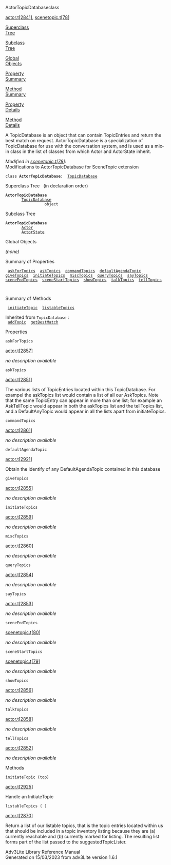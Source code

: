 ---
---
<span class="title">ActorTopicDatabase</span><span class="type">class</span>

[actor.t](../file/actor.t.html)\[[2841](../source/actor.t.html#2841)\],
[scenetopic.t](../file/scenetopic.t.html)\[[78](../source/scenetopic.t.html#78)\]

[Superclass  
Tree](#_SuperClassTree_)

[Subclass  
Tree](#_SubClassTree_)

[Global  
Objects](#_ObjectSummary_)

[Property  
Summary](#_PropSummary_)

[Method  
Summary](#_MethodSummary_)

[Property  
Details](#_Properties_)

[Method  
Details](#_Methods_)

<div class="fdesc">

A TopicDatabase is an object that can contain TopicEntries and return
the best match on request. ActorTopicDatabase is a specialization of
TopicDatabase for use with the conversation system, and is used as a
mix-in class in the list of classes from which Actor and ActorState
inherit.

*Modified in
[scenetopic.t](../file/scenetopic.t.html)\[[78](../source/scenetopic.t.html#78)\]:*  
Modifications to ActorTopicDatabase for SceneTopic extension

`class `**`ActorTopicDatabase`**` :   `[`TopicDatabase`](../object/TopicDatabase.html)

</div>

<span id="_SuperClassTree_"></span>

<div class="mjhd">

<span class="hdln">Superclass Tree</span>   (in declaration order)

</div>

**`ActorTopicDatabase`**  
`         `[`TopicDatabase`](../object/TopicDatabase.html)  
`                 object`  
<span id="_SubClassTree_"></span>

<div class="mjhd">

<span class="hdln">Subclass Tree</span>  

</div>

**`ActorTopicDatabase`**  
`         `[`Actor`](../object/Actor.html)  
`         `[`ActorState`](../object/ActorState.html)  
<span id="_ObjectSummary_"></span>

<div class="mjhd">

<span class="hdln">Global Objects</span>  

</div>

*(none)* <span id="_PropSummary_"></span>

<div class="mjhd">

<span class="hdln">Summary of Properties</span>  

</div>

` `[`askForTopics`](#askForTopics)`  `[`askTopics`](#askTopics)`  `[`commandTopics`](#commandTopics)`  `[`defaultAgendaTopic`](#defaultAgendaTopic)`  `[`giveTopics`](#giveTopics)`  `[`initiateTopics`](#initiateTopics)`  `[`miscTopics`](#miscTopics)`  `[`queryTopics`](#queryTopics)`  `[`sayTopics`](#sayTopics)`  `[`sceneEndTopics`](#sceneEndTopics)`  `[`sceneStartTopics`](#sceneStartTopics)`  `[`showTopics`](#showTopics)`  `[`talkTopics`](#talkTopics)`  `[`tellTopics`](#tellTopics)`  `

` `

<span id="_MethodSummary_"></span>

<div class="mjhd">

<span class="hdln">Summary of Methods</span>  

</div>

` `[`initiateTopic`](#initiateTopic)`  `[`listableTopics`](#listableTopics)`  `

Inherited from `TopicDatabase` :  
` `[`addTopic`](../object/TopicDatabase.html#addTopic)`  `[`getBestMatch`](../object/TopicDatabase.html#getBestMatch)`  `

<span id="_Properties_"></span>

<div class="mjhd">

<span class="hdln">Properties</span>  

</div>

<span id="askForTopics"></span>

`askForTopics`

[actor.t](../file/actor.t.html)\[[2857](../source/actor.t.html#2857)\]

<div class="desc">

*no description available*

</div>

<span id="askTopics"></span>

`askTopics`

[actor.t](../file/actor.t.html)\[[2851](../source/actor.t.html#2851)\]

<div class="desc">

The various lists of TopicEntries located within this TopicDatabase. For
exampel the askTopics list would contain a list of all our AskTopics.
Note that the same TopicEntry can appear in more than one list; for
example an AskTellTopic would appear in both the askTopics list and the
tellTopics list, and a DefaultAnyTopic would appear in all the lists
apart from initiateTopics.

</div>

<span id="commandTopics"></span>

`commandTopics`

[actor.t](../file/actor.t.html)\[[2861](../source/actor.t.html#2861)\]

<div class="desc">

*no description available*

</div>

<span id="defaultAgendaTopic"></span>

`defaultAgendaTopic`

[actor.t](../file/actor.t.html)\[[2921](../source/actor.t.html#2921)\]

<div class="desc">

Obtain the identify of any DefaultAgendaTopic contained in this database

</div>

<span id="giveTopics"></span>

`giveTopics`

[actor.t](../file/actor.t.html)\[[2855](../source/actor.t.html#2855)\]

<div class="desc">

*no description available*

</div>

<span id="initiateTopics"></span>

`initiateTopics`

[actor.t](../file/actor.t.html)\[[2859](../source/actor.t.html#2859)\]

<div class="desc">

*no description available*

</div>

<span id="miscTopics"></span>

`miscTopics`

[actor.t](../file/actor.t.html)\[[2860](../source/actor.t.html#2860)\]

<div class="desc">

*no description available*

</div>

<span id="queryTopics"></span>

`queryTopics`

[actor.t](../file/actor.t.html)\[[2854](../source/actor.t.html#2854)\]

<div class="desc">

*no description available*

</div>

<span id="sayTopics"></span>

`sayTopics`

[actor.t](../file/actor.t.html)\[[2853](../source/actor.t.html#2853)\]

<div class="desc">

*no description available*

</div>

<span id="sceneEndTopics"></span>

`sceneEndTopics`

[scenetopic.t](../file/scenetopic.t.html)\[[80](../source/scenetopic.t.html#80)\]

<div class="desc">

*no description available*

</div>

<span id="sceneStartTopics"></span>

`sceneStartTopics`

[scenetopic.t](../file/scenetopic.t.html)\[[79](../source/scenetopic.t.html#79)\]

<div class="desc">

*no description available*

</div>

<span id="showTopics"></span>

`showTopics`

[actor.t](../file/actor.t.html)\[[2856](../source/actor.t.html#2856)\]

<div class="desc">

*no description available*

</div>

<span id="talkTopics"></span>

`talkTopics`

[actor.t](../file/actor.t.html)\[[2858](../source/actor.t.html#2858)\]

<div class="desc">

*no description available*

</div>

<span id="tellTopics"></span>

`tellTopics`

[actor.t](../file/actor.t.html)\[[2852](../source/actor.t.html#2852)\]

<div class="desc">

*no description available*

</div>

<span id="_Methods_"></span>

<div class="mjhd">

<span class="hdln">Methods</span>  

</div>

<span id="initiateTopic"></span>

`initiateTopic (top)`

[actor.t](../file/actor.t.html)\[[2925](../source/actor.t.html#2925)\]

<div class="desc">

Handle an InitiateTopic

</div>

<span id="listableTopics"></span>

`listableTopics ( )`

[actor.t](../file/actor.t.html)\[[2870](../source/actor.t.html#2870)\]

<div class="desc">

Return a list of our listable topics, that is the topic entries located
within us that should be included in a topic inventory listing because
they are (a) currently reachable and (b) currently marked for listing.
The resulting list forms part of the list passed to the
suggestedTopicLister.

</div>

<div class="ftr">

Adv3Lite Library Reference Manual  
Generated on 15/03/2023 from adv3Lite version 1.6.1

</div>
